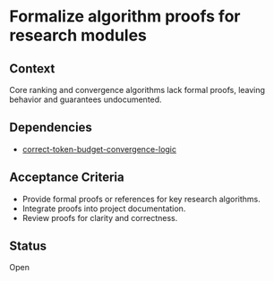 # Formalize algorithm proofs for research modules

## Context
Core ranking and convergence algorithms lack formal proofs, leaving behavior and guarantees undocumented.

## Dependencies

- [correct-token-budget-convergence-logic](correct-token-budget-convergence-logic.md)

## Acceptance Criteria
- Provide formal proofs or references for key research algorithms.
- Integrate proofs into project documentation.
- Review proofs for clarity and correctness.

## Status
Open
